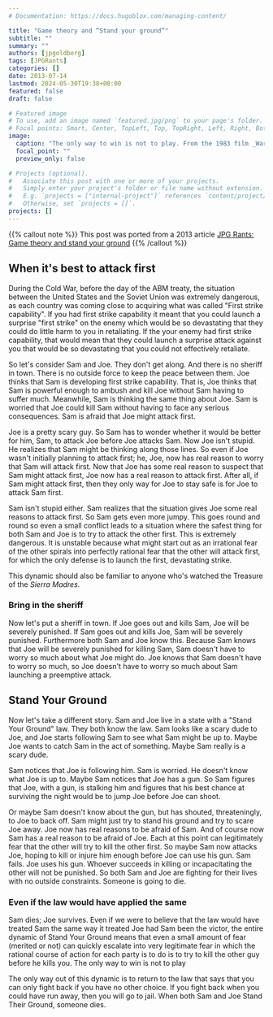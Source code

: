 ```yaml
---
# Documentation: https://docs.hugoblox.com/managing-content/

title: "Game theory and “Stand your ground”"
subtitle: ""
summary: ""
authors: [jpgoldberg]
tags: [JPGRants]
categories: []
date: 2013-07-14
lastmod: 2024-05-30T19:38+00:00
featured: false
draft: false

# Featured image
# To use, add an image named `featured.jpg/png` to your page's folder.
# Focal points: Smart, Center, TopLeft, Top, TopRight, Left, Right, BottomLeft, Bottom, BottomRight.
image:
  caption: "The only way to win is not to play. From the 1983 film _War Games_."
  focal_point: ""
  preview_only: false

# Projects (optional).
#   Associate this post with one or more of your projects.
#   Simply enter your project's folder or file name without extension.
#   E.g. `projects = ["internal-project"]` references `content/project/deep-learning/index.md`.
#   Otherwise, set `projects = []`.
projects: []
---
```


{{% callout note %}}
This post was ported from a 2013 article [JPG Rants: Game theory and stand your ground](http://jpgoldberg.blogspot.com/2013/07/game-theory-and-your-ground.html)
{{% /callout %}}

## When it's best to attack first

During the Cold War, before the day of the ABM treaty, the situation between the United States and the Soviet Union was extremely dangerous, as each country was coming close to acquiring what was called "First strike capability". If you had first strike capability it meant that you could launch a surprise "first strike" on the enemy which would be so devastating that they could do little harm to you in retaliating. If the your enemy had first strike capability, that would mean that they could launch a surprise attack against you that would be so devastating that you could not effectively retaliate.

So let's consider Sam and Joe. They don't get along. And there is no sheriff in town. There is no outside force to keep the peace between them. Joe thinks that Sam is developing first strike capability. That is, Joe thinks that Sam is powerful enough to ambush and kill Joe without Sam having to suffer much. Meanwhile, Sam is thinking the same thing about Joe. Sam is worried that Joe could kill Sam without having to face any serious consequences. Sam is afraid that Joe might attack first.

Joe is a pretty scary guy. So Sam has to wonder whether it would be better for him, Sam, to attack Joe before Joe attacks Sam. Now Joe isn't stupid. He realizes that Sam might be thinking along those lines. So even if Joe wasn't initially planning to attack first; he, Joe, now has real reason to worry that Sam will attack first. Now that Joe has some real reason to suspect that Sam might attack first, Joe now has a real reason to attack first. After all, if Sam might attack first, then they only way for Joe to stay safe is for Joe to attack Sam first.

Sam isn't stupid either. Sam realizes that the situation gives Joe some real reasons to attack first. So Sam gets even more jumpy. This goes round and round so even a small conflict leads to a situation where the safest thing for both Sam and Joe is to try to attack the other first. This is extremely dangerous. It is unstable because what might start out as an irrational fear of the other spirals into perfectly rational fear that the other will attack first, for which the only defense is to launch the first, devastating strike.

This dynamic should also be familiar to anyone who's watched the Treasure of the _Sierra Madres_.

### Bring in the sheriff

Now let's put a sheriff in town. If Joe goes out and kills Sam, Joe will be severely punished. If Sam goes out and kills Joe, Sam will be severely punished. Furthermore both Sam and Joe know this. Because Sam knows that Joe will be severely punished for killing Sam, Sam doesn't have to worry so much about what Joe might do. Joe knows that Sam doesn't have to worry so much, so Joe doesn't have to worry so much about Sam launching a preemptive attack.

## Stand Your Ground

Now let's take a different story. Sam and Joe live in a state with a "Stand Your Ground" law. They both know the law. Sam looks like a scary dude to Joe, and Joe starts following Sam to see what Sam might be up to. Maybe Joe wants to catch Sam in the act of something. Maybe Sam really is a scary dude.

Sam notices that Joe is following him. Sam is worried. He doesn't know what Joe is up to. Maybe Sam notices that Joe has a gun. So Sam figures that Joe, with a gun, is stalking him and figures that his best chance at surviving the night would be to jump Joe before Joe can shoot.

Or maybe Sam doesn't know about the gun, but has shouted, threateningly, to Joe to back off. Sam might just try to stand his ground and try to scare Joe away. Joe now has real reasons to be afraid of Sam. And of course now Sam has a real reason to be afraid of Joe. Each at this point can legitimately fear that the other will try to kill the other first. So maybe Sam now attacks Joe, hoping to kill or injure him enough before Joe can use his gun. Sam fails. Joe uses his gun. Whoever succeeds in killing or incapacitating the other will not be punished. So both Sam and Joe are fighting for their lives with no outside constraints. Someone is going to die.

### Even if the law would have applied the same

Sam dies; Joe survives. Even if we were to believe that the law would have treated Sam the same way it treated Joe had Sam been the victor, the entire dynamic of Stand Your Ground means that even a small amount of fear (merited or not) can quickly escalate into very legitimate fear in which the rational course of action for each party is to do is to try to kill the other guy before he kills you.
The only way to win is not to play

The only way out of this dynamic is to return to the law that says that you can only fight back if you have no other choice. If you fight back when you could have run away, then you will go to jail. When both Sam and Joe Stand Their Ground, someone dies.
